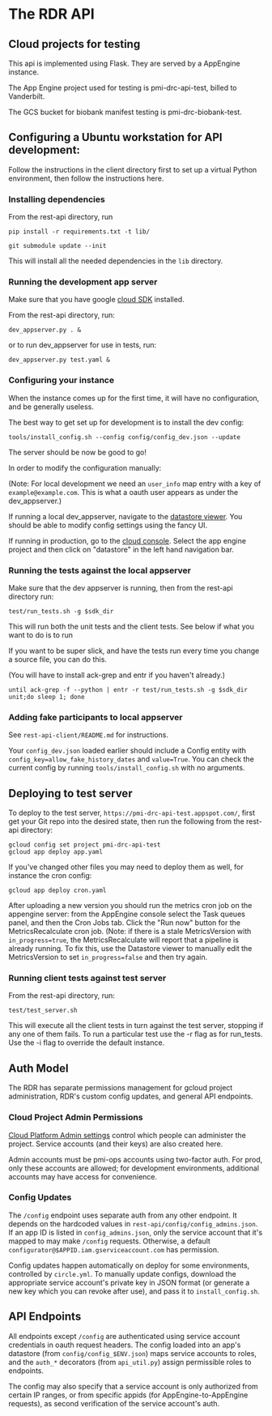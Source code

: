 # The RDR API

## Cloud projects for testing

This api is implemented using Flask. They are served by a AppEngine instance.

The App Engine project used for testing is pmi-drc-api-test, billed to Vanderbilt. 

The GCS bucket for biobank manifest testing is pmi-drc-biobank-test.

## Configuring a Ubuntu workstation for API development:

Follow the instructions in the client directory first to set up a
virtual Python environment, then follow the instructions here.

### Installing dependencies
From the rest-api directory, run
```Shell
pip install -r requirements.txt -t lib/

git submodule update --init
```
This will install all the needed dependencies in the `lib` directory.

### Running the development app server
Make sure that you have google [cloud SDK](https://cloud.google.com/sdk/downloads) installed.

From the rest-api directory, run:

```Shell
dev_appserver.py . &
```

or to run dev_appserver for use in tests, run:

```Shell
dev_appserver.py test.yaml &
```

### Configuring your instance

When the instance comes up for the first time, it will have no configuration, and be generally useless.

The best way to get set up for development is to install the dev config:

```Shell
tools/install_config.sh --config config/config_dev.json --update
```
The server should be now be good to go!

In order to modify the configuration manually:

(Note: For local development we need an `user_info` map entry with a key of
`example@example.com`.  This is what a oauth user appears as under the
dev_appserver.)


If running a local dev_appserver, navigate to the
[datastore viewer](http://localhost:8000/datastore?kind=Config).
You should be able to modify config settings using the fancy UI.

If running in production, go to the
[cloud console](https://console.cloud.google.com).  Select the app engine
project and then click on "datastore" in the left hand navigation bar.

### Running the tests against the local appserver
Make sure that the dev appserver is running, then from the rest-api directory run:
```Shell
test/run_tests.sh -g $sdk_dir
```

This will run both the unit tests and the client tests. See below if what you want to do is to run 

If you want to be super slick, and have the tests run every time you change a
source file, you can do this.

(You will have to install ack-grep and entr if you haven't already.)

```Shell
until ack-grep -f --python | entr -r test/run_tests.sh -g $sdk_dir unit;do sleep 1; done
```

### Adding fake participants to local appserver

See `rest-api-client/README.md` for instructions.

Your `config_dev.json` loaded earlier should include a Config entity with
`config_key=allow_fake_history_dates` and `value=True`. You can check the
current config by running `tools/install_config.sh` with no arguments.

## Deploying to test server

To deploy to the test server, `https://pmi-drc-api-test.appspot.com/`, first get your
Git repo into the desired state, then run the following from the rest-api directory:

```Shell
gcloud config set project pmi-drc-api-test
gcloud app deploy app.yaml
```

If you've changed other files you may need to deploy them as well, for instance the cron config:
```Shell
gcloud app deploy cron.yaml
```

After uploading a new version you should run the metrics cron job on the
appengine server: from the AppEngine console select the Task queues panel, and
then the Cron Jobs tab.  Click the "Run now" button for the MetricsRecalculate
cron job.  (Note: if there is a stale MetricsVersion with `in_progress=true`, the
MetricsRecalculate will report that a pipeline is already running.  To fix this,
use the Datastore viewer to manually edit the MetricsVersion to set
`in_progress=false` and then try again.

### Running client tests against test server

From the rest-api directory, run:

```Shell
test/test_server.sh
```

This will execute all the client tests in turn against the test server, stopping
if any one of them fails. To run a particular test use the -r flag as for
run_tests.  Use the -i flag to override the default instance.

## Auth Model

The RDR has separate permissions management for gcloud project administration,
RDR's custom config updates, and general API endpoints.

### Cloud Project Admin Permissions

[Cloud Platform Admin settings](https://console.cloud.google.com/iam-admin/serviceaccounts/project?project=all-of-us-rdr-staging)
control which people can administer the project. Service accounts (and their
keys) are also created here.

Admin accounts must be pmi-ops accounts using two-factor auth. For prod, only
these accounts are allowed; for development environments, additional accounts
may have access for convenience.

### Config Updates

The `/config` endpoint uses separate auth from any other endpoint. It depends on
the hardcoded values in `rest-api/config/config_admins.json`. If an app ID is
listed in `config_admins.json`, only the service account that it's mapped to
may make `/config` requests. Otherwise, a default
`configurator@$APPID.iam.gserviceaccount.com` has permission.

Config updates happen automatically on deploy for some environments, controlled
by `circle.yml`. To manually update configs, download the appropriate service
account's private key in JSON format (or generate a new key which you can revoke
after use), and pass it to `install_config.sh`.

## API Endpoints

All endpoints except `/config` are authenticated using service account
credentials in oauth request headers. The config loaded into an app's datastore
(from `config/config_$ENV.json`) maps service accounts to roles, and the
`auth_*` decorators (from `api_util.py`) assign permissible roles to endpoints.

The config may also specify that a service account is only authorized from
certain IP ranges, or from specific appids (for AppEngine-to-AppEngine
requests), as second verification of the service account's auth.
